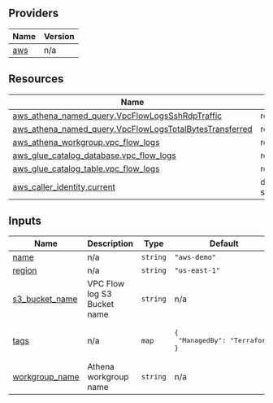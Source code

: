 <!-- BEGIN_TF_DOCS -->


## Providers

| Name | Version |
|------|---------|
| <a name="provider_aws"></a> [aws](#provider\_aws) | n/a |

## Resources

| Name | Type |
|------|------|
| [aws_athena_named_query.VpcFlowLogsSshRdpTraffic](https://registry.terraform.io/providers/hashicorp/aws/latest/docs/resources/athena_named_query) | resource |
| [aws_athena_named_query.VpcFlowLogsTotalBytesTransferred](https://registry.terraform.io/providers/hashicorp/aws/latest/docs/resources/athena_named_query) | resource |
| [aws_athena_workgroup.vpc_flow_logs](https://registry.terraform.io/providers/hashicorp/aws/latest/docs/resources/athena_workgroup) | resource |
| [aws_glue_catalog_database.vpc_flow_logs](https://registry.terraform.io/providers/hashicorp/aws/latest/docs/resources/glue_catalog_database) | resource |
| [aws_glue_catalog_table.vpc_flow_logs](https://registry.terraform.io/providers/hashicorp/aws/latest/docs/resources/glue_catalog_table) | resource |
| [aws_caller_identity.current](https://registry.terraform.io/providers/hashicorp/aws/latest/docs/data-sources/caller_identity) | data source |

## Inputs

| Name | Description | Type | Default | Required |
|------|-------------|------|---------|:--------:|
| <a name="input_name"></a> [name](#input\_name) | n/a | `string` | `"aws-demo"` | no |
| <a name="input_region"></a> [region](#input\_region) | n/a | `string` | `"us-east-1"` | no |
| <a name="input_s3_bucket_name"></a> [s3\_bucket\_name](#input\_s3\_bucket\_name) | VPC Flow log S3 Bucket name | `string` | n/a | yes |
| <a name="input_tags"></a> [tags](#input\_tags) | n/a | `map` | <pre>{<br/>  "ManagedBy": "Terraform"<br/>}</pre> | no |
| <a name="input_workgroup_name"></a> [workgroup\_name](#input\_workgroup\_name) | Athena workgroup name | `string` | n/a | yes |
<!-- END_TF_DOCS -->
